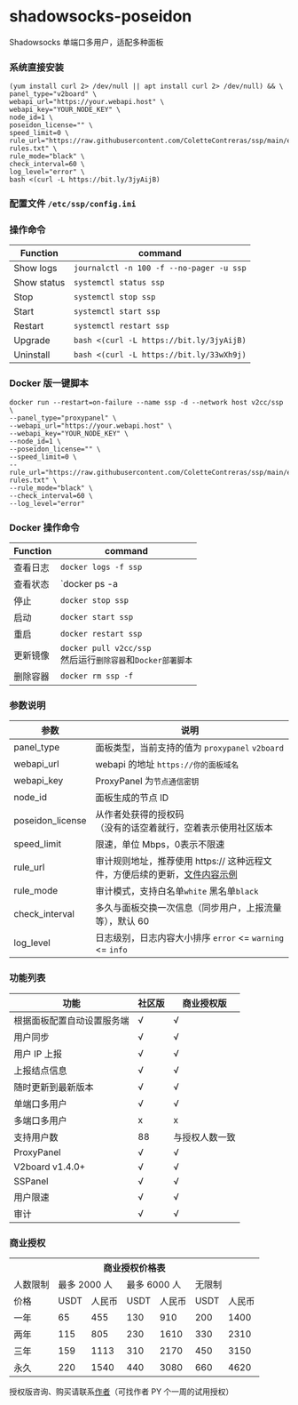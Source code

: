 # shadowsocks-poseidon
Shadowsocks 单端口多用户，适配多种面板

### 系统直接安装

```
(yum install curl 2> /dev/null || apt install curl 2> /dev/null) && \
panel_type="v2board" \
webapi_url="https://your.webapi.host" \
webapi_key="YOUR_NODE_KEY" \
node_id=1 \
poseidon_license="" \
speed_limit=0 \
rule_url="https://raw.githubusercontent.com/ColetteContreras/ssp/main/example-rules.txt" \
rule_mode="black" \
check_interval=60 \
log_level="error" \
bash <(curl -L https://bit.ly/3jyAijB)
```

### 配置文件 `/etc/ssp/config.ini`



### 操作命令

| Function | command | 
|------------|--------|
| Show logs  | `journalctl -n 100 -f --no-pager -u ssp` |
| Show status  | `systemctl status ssp` |
| Stop  | `systemctl stop ssp` |
| Start  | `systemctl start ssp` |
| Restart  | `systemctl restart ssp` |
| Upgrade | `bash <(curl -L https://bit.ly/3jyAijB)` |
| Uninstall | `bash <(curl -L https://bit.ly/33wXh9j)` |

### Docker 版一键脚本


```
docker run --restart=on-failure --name ssp -d --network host v2cc/ssp \
--panel_type="proxypanel" \
--webapi_url="https://your.webapi.host" \
--webapi_key="YOUR_NODE_KEY" \
--node_id=1 \
--poseidon_license="" \
--speed_limit=0 \
--rule_url="https://raw.githubusercontent.com/ColetteContreras/ssp/main/example-rules.txt" \
--rule_mode="black" \
--check_interval=60 \
--log_level="error"
```

### Docker 操作命令

| Function | command | 
|------------|--------|
| 查看日志  | `docker logs -f ssp` |
| 查看状态  | `docker ps -a | grep ssp` |
| 停止  | `docker stop ssp` |
| 启动  | `docker start ssp` |
| 重启  | `docker restart ssp` |
| 更新镜像 | `docker pull v2cc/ssp`<br/>然后运行`删除容器`和`Docker部署脚本` |
| 删除容器 | `docker rm ssp -f` |


### 参数说明

| 参数 | 说明 |
|------|-----|
| panel_type | 面板类型，当前支持的值为 `proxypanel` `v2board` |
| webapi_url | webapi 的地址 `https://你的面板域名` |
| webapi_key | ProxyPanel 为`节点通信密钥` |
| node_id | 面板生成的节点 ID |
| poseidon_license | 从作者处获得的授权码<br />（没有的话空着就行，空着表示使用社区版本|
| speed_limit | 限速，单位 Mbps，0表示不限速 |
| rule_url | 审计规则地址，推荐使用 https:// 这种远程文件，方便后续的更新，[文件内容示例](https://raw.githubusercontent.com/ColetteContreras/ssp/main/example-rules.txt)|
| rule_mode | 审计模式，支持白名单`white` 黑名单`black` |
| check_interval | 多久与面板交换一次信息（同步用户，上报流量等），默认 60 |
| log_level | 日志级别，日志内容大小排序 `error` <= `warning` <= `info` |


### 功能列表

| 功能 | 社区版 | 商业授权版 |
|------|------|-----------|
| 根据面板配置自动设置服务端 | √ | √ |
| 用户同步 | √ | √ |
| 用户 IP 上报 | √ | √ |
| 上报结点信息 | √ | √ |
| 随时更新到最新版本 | √ | √ |
| 单端口多用户 | √ | √ |
| 多端口多用户 | x | x |
| 支持用户数 | 88 | 与授权人数一致 |
| ProxyPanel | √ | √ |
| V2board v1.4.0+ | √ | √ |
| SSPanel |√ | √ |
| 用户限速 | √ | √  |
| 审计 | √ | √ |

### 商业授权

<table>
<tr>
<th colspan="7">商业授权价格表</th>
</tr>
<tr>
<td>人数限制</td><td colspan="2">最多 2000 人</td><td colspan="2">最多 6000 人</td><td colspan="2">无限制</td>
</tr>
<tr>
<td>价格</td><td>USDT</td><td>人民币</td><td>USDT</td><td>人民币</td><td>USDT</td><td>人民币</td>
</tr>
<tr>
<td>一年</td><td>65</td><td>455</td><td>130</td><td>910</td><td>200</td><td>1400</td>
</tr>
<tr>
<td>两年</td><td>115</td><td>805</td><td>230</td><td>1610</td><td>330</td><td>2310</td>
</tr>
<tr>
<td>三年</td><td>159</td><td>1113</td><td>310</td><td>2170</td><td>450</td><td>3150</td>
</tr>
<tr>
<td>永久</td><td>220</td><td>1540</td><td>440</td><td>3080</td><td>660</td><td>4620</td>
</tr>
</table>

授权版咨询、购买请联系[作者](https://t.me/ColetteContreras)（可找作者 PY 个一周的试用授权）
